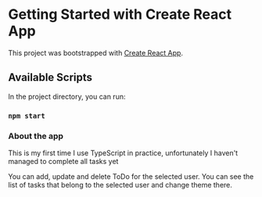 # Getting Started with Create React App

This project was bootstrapped with [Create React App](https://github.com/facebook/create-react-app).

## Available Scripts

In the project directory, you can run:

### `npm start`

### About the app

This is my first time I use TypeScript in practice, unfortunately I haven't managed to complete all tasks yet

You can add, update and delete ToDo for the selected user. You can see the list of tasks that belong to the selected user and change theme there.
